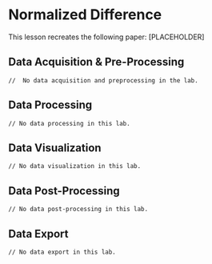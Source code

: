 # Normalized Difference

This lesson recreates the following paper: [PLACEHOLDER]

## Data Acquisition & Pre-Processing
```{code-block} javascript
//  No data acquisition and preprocessing in the lab.
```

## Data Processing
```{code-block} javascript
// No data processing in this lab.
```

## Data Visualization
```{code-block} javascript
// No data visualization in this lab.
```

## Data Post-Processing
```{code-block} javascript
// No data post-processing in this lab.
```

## Data Export
```{code-block} javascript
// No data export in this lab.
```
